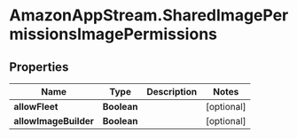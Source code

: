 # AmazonAppStream.SharedImagePermissionsImagePermissions

## Properties

Name | Type | Description | Notes
------------ | ------------- | ------------- | -------------
**allowFleet** | **Boolean** |  | [optional] 
**allowImageBuilder** | **Boolean** |  | [optional] 


